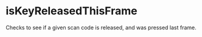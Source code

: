 # isKeyReleasedThisFrame

Checks to see if a given scan code is released, and was pressed last frame.
